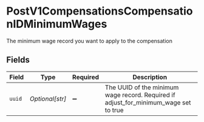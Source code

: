 # PostV1CompensationsCompensationIDMinimumWages

The minimum wage record you want to apply to the compensation


## Fields

| Field                                                                                | Type                                                                                 | Required                                                                             | Description                                                                          |
| ------------------------------------------------------------------------------------ | ------------------------------------------------------------------------------------ | ------------------------------------------------------------------------------------ | ------------------------------------------------------------------------------------ |
| `uuid`                                                                               | *Optional[str]*                                                                      | :heavy_minus_sign:                                                                   | The UUID of the minimum wage record. Required if adjust_for_minimum_wage set to true |